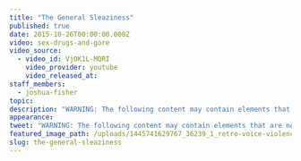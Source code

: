 ```yaml
---
title: "The General Sleaziness"
published: true
date: 2015-10-26T00:00:00.000Z
video: sex-drugs-and-gore
video_source:
  - video_id: VjOK1L-MQRI
    video_provider: youtube
    video_released_at:
staff_members:
  - joshua-fisher
topic:
description: "WARNING: The following content may contain elements that are not suitable for some politicians. But you might like it. A new series of original short docs produced for Facebook."
appearance:
tweet: "WARNING: The following content may contain elements that are not suitable for some politicians. But you might like it. A new series of original short docs produced for Facebook."
featured_image_path: /uploads/1445741629767_36239_1_retro-voice-violence.jpg
slug: the-general-sleaziness
---
```

